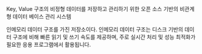 Key, Value 구조의 비정형 데이터를 저장하고 관리하기 위한 오픈 소스 기반의 비관계형 데이터 베이스 관리 시스템

인메모리 데이터 구조를 가진 저장소이다. 인메모리 데이터 구조는 디스크 기반의 데이터 구조에 비해 빠른 읽기 및 쓰기 속도를 제공하며, 주로 실시간 처리 및 성능 최적화가 필요한 응용 프로그램에서 활용됩니다.


